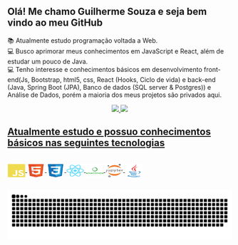 ## Olá! Me chamo Guilherme Souza e seja bem vindo ao meu GitHub

📚 Atualmente estudo programação voltada a Web.  
💻 Busco aprimorar meus conhecimentos em JavaScript e React, além de estudar um pouco de Java.    
💻 Tenho interesse e conhecimentos básicos em desenvolvimento front-end(Js, Bootstrap, html5, css, React (Hooks, Ciclo de vida) e back-end (Java, Spring Boot      (JPA), Banco de dados (SQL server & Postgres)) e Análise de Dados, porém a maioria dos meus projetos são privados aqui.  
<div align="center">
  <a href="https://github.com/guuisouza">
  <img height="180em" src="https://github-readme-stats.vercel.app/api?username=guuisouza&show_icons=true&theme=merko&include_all_commits=true&count_private=true"/>
  <img height="180em" src="https://github-readme-stats.vercel.app/api/top-langs/?username=guuisouza&layout=compact&langs_count=7&theme=merko"/>
</div>

## Atualmente estudo e possuo conhecimentos básicos nas seguintes tecnologias
<div style="display: inline_block"><br>
  <img align="center" alt="Gui-Js" height="30" width="40" src="https://raw.githubusercontent.com/devicons/devicon/master/icons/javascript/javascript-plain.svg">
  <img align="center" alt="Gui-HTML" height="30" width="40" src="https://raw.githubusercontent.com/devicons/devicon/master/icons/html5/html5-original.svg">
  <img align="center" alt="Gui-CSS" height="30" width="40" src="https://raw.githubusercontent.com/devicons/devicon/master/icons/css3/css3-original.svg">
  <img align="center" alt="Gui-Py" height="30" width="40" src="https://github.com/devicons/devicon/blob/master/icons/react/react-original.svg">
  <img align="center" alt="Gui-Anaconda" height="30" width="40" src="https://github.com/devicons/devicon/blob/master/icons/anaconda/anaconda-original-wordmark.svg">
  <img align="center" alt="Gui-Jupyter" height="30" width="40" src="https://github.com/devicons/devicon/blob/master/icons/jupyter/jupyter-original-wordmark.svg">
   <img align="center" alt="Gui-Java" height="30" width="40" src="https://github.com/devicons/devicon/blob/master/icons/java/java-original.svg">
</div>

##

<div>

  ![Snake animation](https://github.com/guuisouza/guuisouza/blob/output/github-contribution-grid-snake.svg)
 
</div>
